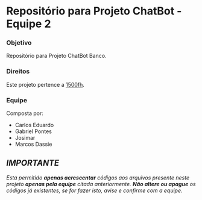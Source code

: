 # Repositório para Projeto ChatBot - Equipe 2 



### Objetivo
Repositório para Projeto ChatBot Banco.

### Direitos

Este projeto pertence a [1500fh](http://www.1500fh.com/). 

### Equipe
Composta por:

* Carlos Eduardo
* Gabriel Pontes
* Josimar
* Marcos Dassie

## *IMPORTANTE*
*Esta permitido **apenas acrescentar** códigos aos arquivos presente neste projeto **apenas pela equipe** citada anteriormente.
**Não altere ou apague** os códigos já existentes, se for fazer isto, avise e confirme com a equipe.*
